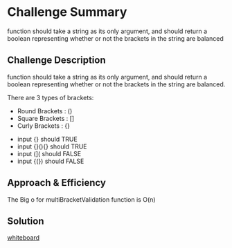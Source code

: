 # Challenge Summary
<!-- Short summary or background information -->
 function should take a string as its only argument, and should return a boolean representing whether or not the brackets in the string are balanced

## Challenge Description
<!-- Description of the challenge -->
function should take a string as its only argument, and should return a boolean representing whether or not the brackets in the string are balanced. 

There are 3 types of brackets:

- Round Brackets : ()
- Square Brackets : []
- Curly Brackets : {}
* input {}	should TRUE
* input {}(){}	should TRUE
* input (](	should FALSE
* input {(})	should FALSE
## Approach & Efficiency
<!-- What approach did you take? Why? What is the Big O space/time for this approach? -->
The Big o for multiBracketValidation function is O(n)
## Solution
<!-- Embedded whiteboard image -->
[whiteboard](https://github.com/401-advanced-javascript-dania/data-structures-and-algorithms/blob/multi-bracket-validation/IMG_20200209_035744.jpg)
